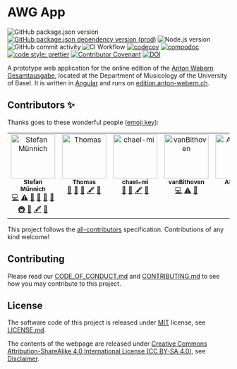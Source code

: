 # AWG App

![GitHub package.json version](https://img.shields.io/github/package-json/v/webern-unibas-ch/awg-app.svg)
[![GitHub package.json dependency version (prod)](https://img.shields.io/github/package-json/dependency-version/webern-unibas-ch/awg-app/@angular/core?color=blue&label=angular&logo=angular)](https://github.com/angular/angular)
![Node.js version](https://img.shields.io/badge/node.js-%3E=v18.19.0-blue)
![GitHub commit activity](https://img.shields.io/github/commit-activity/m/webern-unibas-ch/awg-app)
![CI Workflow](https://github.com/webern-unibas-ch/awg-app/actions/workflows/ci_workflow.yml/badge.svg)
[![codecov](https://codecov.io/gh/webern-unibas-ch/awg-app/branch/main/graph/badge.svg)](https://codecov.io/gh/webern-unibas-ch/awg-app)
[![compodoc](https://edition.anton-webern.ch/compodoc/images/coverage-badge-documentation.svg)](https://edition.anton-webern.ch/compodoc/index.html)
[![code style: prettier](https://img.shields.io/badge/code_style-prettier-ff69b4.svg?style=flat-square)](https://github.com/prettier/prettier)
[![Contributor Covenant](https://img.shields.io/badge/Contributor%20Covenant-v2.1%20adopted-ff69b4.svg)](CODE_OF_CONDUCT.md)
[![DOI](https://zenodo.org/badge/DOI/10.5281/zenodo.4717678.svg)](https://doi.org/10.5281/zenodo.4717678)

A prototype web application for the online edition of the [Anton Webern Gesamtausgabe](https://www.anton-webern.ch), located at the Department of Musicology of the University of Basel. It is written in [Angular](https://angular.io/) and runs on [edition.anton-webern.ch](https://edition.anton-webern.ch).

## Contributors ✨

Thanks goes to these wonderful people ([emoji key](https://allcontributors.org/docs/en/emoji-key)):

<!-- ALL-CONTRIBUTORS-LIST:START - Do not remove or modify this section -->
<!-- prettier-ignore-start -->
<!-- markdownlint-disable -->
<table>
  <tbody>
    <tr>
      <td align="center" valign="top" width="14.28%"><a href="http://dhlab.unibas.ch/#/team/muennich"><img src="https://avatars.githubusercontent.com/u/21059419?v=4?s=100" width="100px;" alt="Stefan Münnich"/><br /><sub><b>Stefan Münnich</b></sub></a><br /><a href="https://github.com/webern-unibas-ch/awg-app/commits?author=musicEnfanthen" title="Code">💻</a> <a href="https://github.com/webern-unibas-ch/awg-app/commits?author=musicEnfanthen" title="Tests">⚠️</a> <a href="#ideas-musicEnfanthen" title="Ideas, Planning, & Feedback">🤔</a> <a href="https://github.com/webern-unibas-ch/awg-app/commits?author=musicEnfanthen" title="Documentation">📖</a> <a href="#projectManagement-musicEnfanthen" title="Project Management">📆</a> <a href="#maintenance-musicEnfanthen" title="Maintenance">🚧</a> <a href="#infra-musicEnfanthen" title="Infrastructure (Hosting, Build-Tools, etc)">🚇</a> <a href="#design-musicEnfanthen" title="Design">🎨</a> <a href="#content-musicEnfanthen" title="Content">🖋</a> <a href="https://github.com/webern-unibas-ch/awg-app/issues?q=author%3AmusicEnfanthen" title="Bug reports">🐛</a></td>
      <td align="center" valign="top" width="14.28%"><a href="https://github.com/masthom"><img src="https://avatars.githubusercontent.com/u/53256309?v=4?s=100" width="100px;" alt="Thomas"/><br /><sub><b>Thomas</b></sub></a><br /><a href="#projectManagement-masthom" title="Project Management">📆</a> <a href="#ideas-masthom" title="Ideas, Planning, & Feedback">🤔</a> <a href="https://github.com/webern-unibas-ch/awg-app/commits?author=masthom" title="Documentation">📖</a> <a href="#content-masthom" title="Content">🖋</a> <a href="#data-masthom" title="Data">🔣</a></td>
      <td align="center" valign="top" width="14.28%"><a href="https://github.com/chael-mi"><img src="https://avatars.githubusercontent.com/u/108875866?v=4?s=100" width="100px;" alt="chael-mi"/><br /><sub><b>chael-mi</b></sub></a><br /><a href="#ideas-chael-mi" title="Ideas, Planning, & Feedback">🤔</a> <a href="https://github.com/webern-unibas-ch/awg-app/commits?author=chael-mi" title="Documentation">📖</a> <a href="#content-chael-mi" title="Content">🖋</a> <a href="#data-chael-mi" title="Data">🔣</a></td>
      <td align="center" valign="top" width="14.28%"><a href="https://github.com/vanBithoven"><img src="https://avatars.githubusercontent.com/u/86300228?v=4?s=100" width="100px;" alt="vanBithoven"/><br /><sub><b>vanBithoven</b></sub></a><br /><a href="https://github.com/webern-unibas-ch/awg-app/commits?author=vanBithoven" title="Code">💻</a> <a href="https://github.com/webern-unibas-ch/awg-app/commits?author=vanBithoven" title="Tests">⚠️</a> <a href="https://github.com/webern-unibas-ch/awg-app/commits?author=vanBithoven" title="Documentation">📖</a></td>
      <td align="center" valign="top" width="14.28%"><a href="https://github.com/AMWilke"><img src="https://avatars.githubusercontent.com/u/101800133?v=4?s=100" width="100px;" alt="AMWilke"/><br /><sub><b>AMWilke</b></sub></a><br /><a href="#data-AMWilke" title="Data">🔣</a></td>
    </tr>
  </tbody>
</table>

<!-- markdownlint-restore -->
<!-- prettier-ignore-end -->

<!-- ALL-CONTRIBUTORS-LIST:END -->

This project follows the [all-contributors](https://github.com/all-contributors/all-contributors) specification. Contributions of any kind welcome!

## Contributing

Please read our [CODE_OF_CONDUCT.md](CODE_OF_CONDUCT.md) and [CONTRIBUTING.md](CONTRIBUTING.md) to see how you may contribute to this project.

## License

The software code of this project is released under [MIT](https://opensource.org/licenses/MIT) license, see [LICENSE.md](https://github.com/webern-unibas-ch/awg-app/blob/main/LICENSE.md).

The contents of the webpage are released under [Creative Commons Attribution-ShareAlike 4.0 International License (CC BY-SA 4.0)](https://creativecommons.org/licenses/by-sa/4.0/), see [Disclaimer](http://edition.anton-webern.ch/contact#awg-disclaimer).
